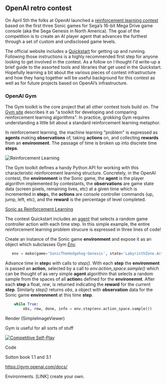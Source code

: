 ## OpenAI retro contest

On April 5th the folks at OpenAI launched a [reinforcement learning contest](https://contest.openai.com/) based on the first three Sonic games for Sega’s 16-bit Mega Drive game console (aka the Sega Genesis in North America).
The goal of the competition is to create an AI player agent that advances the furthest through a set of custom and undisclosed game levels. 

The official website includes a [Quickstart](https://contest.openai.com/details) for getting up and running. Following those instructions is a highly recommended first step for anyone looking to get involved in the contest. As a follow on I thought I'd write-up a brief guide to the assorted tools and libraries that get used in the Quickstart. Hopefully learning a bit about the various pieces of contest infrastructure and how they hang together will be useful background for this contest as well as for future projects based on OpenAI’s infrastructure.

### OpenAI Gym

The Gym toolkit is the core project that all other contest tools build on. The [Gym site](https://gym.openai.com/) describes it as "a toolkit for developing and comparing reinforcement learning algorithms". In practice, grokking Gym requires understanding a little bit about a standard reinforcement learning metaphor.

In reinforcement learning, the machine learning "problem" is expressed as **agents** making **observations** of, taking **actions** on, and collecting **rewards** from an **environment**. The passage of time is broken up into discrete time **steps**.

 ![Reinforcement Learning]("reinforcement_learning.jpeg")

The Gym toolkit defines a handy Python API for working with this characteristic reinforcement learning structure. Concretely, in the OpenAI contest, the **environment** is the Sonic game, the **agent** is the player algorithm implemented by contestants, the **observations** are game state data (screen pixels, remaining lives, etc) at a given time which is incremented in **step**s, the **actions** are console controller commands (up, jump, left, etc), and the **reward** is the percentage of level completed.

 [Sonic as Reinforcement Learning]("sonic_reinforcement_learning.jpeg")

The contest Quickstart includes an [agent](https://contest.openai.com/static/random-agent.py) that selects a random game controller action with each time step. In this simple example, the entire reinforcement learning problem strucure is expressed in three lines of code!

Create an instance of the Sonic game **environment** and expose it as an object which subclasses Gym *[Env](https://github.com/openai/gym/blob/master/gym/core.py)*.
```python
   env = make(game='SonicTheHedgehog-Genesis', state='LabyrinthZone.Act1')
 ```

Advance time in **step**s with calls to *step()*. With each **step** the **environment** is passed an **action**, selected by a call to *env.action_space.sample()* which can be thought of as very simple **agent** algorithim that selects a random sample from the spaces of all **action**s defined for the **environemnt**.  After each **step** a float, *rew*, is returned indicating the **reward** for the current **step**. Similarly *step()* returns *obs*, a object with **observation** data for the Sonic game **environment** at this time **step**.
```python
    while True:
        obs, rew, done, info = env.step(env.action_space.sample())
```

Render (SimpleImageViewer)

Gym is useful for all sorts of stuff

[![Competitive Self-Play](https://img.youtube.com/vi/OBcjhp4KSgQ/0.jpg)](https://www.youtube.com/watch?v=OBcjhp4KSgQ)

Code


Sutton book 1.1 and 3.1

https://gym.openai.com/docs/

Environments. [LINK] create your own.

